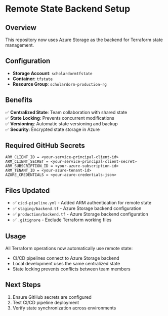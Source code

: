 # Remote State Backend Setup

## Overview
This repository now uses Azure Storage as the backend for Terraform state management.

## Configuration
- **Storage Account**: `scholardormtfstate`
- **Container**: `tfstate`
- **Resource Group**: `scholardorm-production-rg`

## Benefits
✅ **Centralized State**: Team collaboration with shared state  
✅ **State Locking**: Prevents concurrent modifications  
✅ **Versioning**: Automatic state versioning and backup  
✅ **Security**: Encrypted state storage in Azure  

## Required GitHub Secrets
```
ARM_CLIENT_ID = <your-service-principal-client-id>
ARM_CLIENT_SECRET = <your-service-principal-client-secret>
ARM_SUBSCRIPTION_ID = <your-azure-subscription-id>
ARM_TENANT_ID = <your-azure-tenant-id>
AZURE_CREDENTIALS = <your-azure-credentials-json>
```

## Files Updated
- ✅ `cicd-pipeline.yml` - Added ARM authentication for remote state
- ✅ `staging/backend.tf` - Azure Storage backend configuration
- ✅ `production/backend.tf` - Azure Storage backend configuration
- ✅ `.gitignore` - Exclude Terraform working files

## Usage
All Terraform operations now automatically use remote state:
- CI/CD pipelines connect to Azure Storage backend
- Local development uses the same centralized state
- State locking prevents conflicts between team members

## Next Steps
1. Ensure GitHub secrets are configured
2. Test CI/CD pipeline deployment
3. Verify state synchronization across environments
